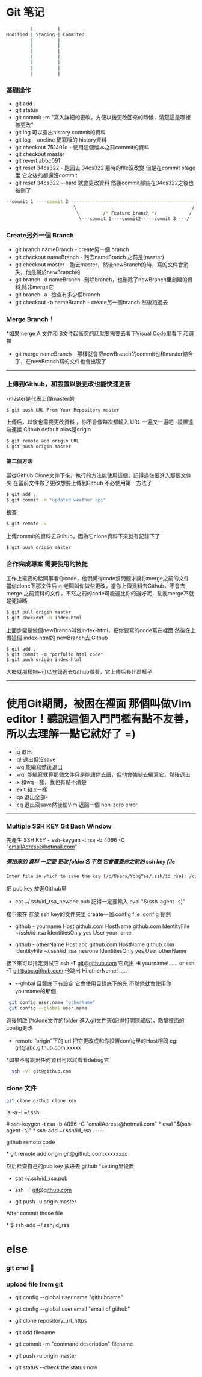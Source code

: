 # Git 笔记
``` bash
         |         |
Modified | Staging | Commited
         |         |
         |         |
         |         |
         |         |
         |         |
         |         |
         |         |
```        
### 基礎操作
* git add . 
* git status
* git commit -m "寫入詳細的更改，方便以後更改回來的時候，清楚這是哪裡被更改"
* git log 可以查出history commit的資料
* git log --oneline 簡寫版的 history資料
* git checkout 751401d - 使用這個版本之前commit的資料
* git checkout master 
* git revert abbc091
* git reset 34cs322 - 跑回去 34cs322 那時的file沒改變 但是在commit stage里 它之後的都還沒commit
* git reset 34cs322 --hard 就會更改資料 然後commit那些在34cs322之後也被刪了

``` bash 
--commit 1 ----commit 2 ---------------------------------------------------merge commit
                         \                                           /
                          \         /* Feature branch */            /
                           \---commit 1----commit2-----commit 3----/
 ```
 ### Create另外一個 Branch
 * git branch nameBranch - create另一個 branch
 * git checkout nameBranch - 跑去nameBranch 之前是(master)
 * git checkout master - 跑去master，然後newBranch的時，寫的文件會消失，他是屬於newBranch的
 * git branch -d nameBranch -刪除branch，也刪除了newBranch里創建的資料,除非merge它
 * git branch -a -檢查有多少個branch
 * git checkout -b nameBranch - create另一個branch 然後跑過去 
 
 ### Merge Branch！
 *如果merge A 文件和 B文件起衝突的話就要需要去看下Visual Code里看下 和選擇
 * git merge nameBranch - 那樣就會把newBranch的commit也和master結合了，在newBranch寫的文件也會出現了
 
 -------------------------------
 
 ### 上傳到Github，和設置以後更改也能快速更新
 -master是代表上傳master的 
 ``` bash
 $ git push URL From Your Repository master
 ```
 上傳后，以後也需要更改資料 ，你不會像每次都輸入 URL 一遍又一遍吧
 -設置遠端連接 Github default alias是origin
 ``` bash
 $ git remote add origin URL 
 $ git push origin master 
 ```
 
#### 第二個方法
當從Github Clone文件下來，執行的方法能使用這個，記得過後要進入那個文件夾
在當前文件做了更改想要上傳到Github 不必使用第一方法了
``` bash
$ git add .
$ git commit -m "updated weather api"
```
檢查
``` bash
$ git remote -v
```
上傳commit的資料去Gtihub，因為它clone資料下來就有記錄下了
``` bash
$ git push origin master
```
### 合作完成專案 需要使用的技能
工作上需要的給同事看你code，他們覺得code沒問題才讓你merge之前的文件
當你clone下那文件后 :fire:
老闆叫你做些更改，當你上傳資料去Github，不會去merge 之前資料的文件，不然之前的code可能還比你的還好呢，亂亂merge不就是死掉嗎
``` bash
$ git pull origin master
$ git checkout -b index-html
```
上面步驟是做個newBranch叫做index-html，把你要寫的code寫在裡面
然後在上傳這個 index-html的 newBranch去 Github
```
$ git add .
$ git commit -m "porfolio html code"
$ git push origin index-html
```
大概就那樣把~可以登錄進去Github看看，它上傳后長什麼樣子



-----------------------------------------

# 使用Git期間，被困在裡面 那個叫做Vim editor！聽說這個入門門檻有點不友善，所以去理解一點它就好了 =)


* :q   退出
* :q!  退出但沒save
* :wq  能編寫然後退出
* :wq! 能編寫就算那個文件只是能讓你去讀，但他會強制去編寫它，然後退出
* :x    和wq一樣，我也有點不清楚 
* :exit 和:x一樣 
* :qa   退出全部-
* :cq   退出沒save然後使Vim 返回一個 non-zero error




-----------------------------------------

                            

### Multiple SSH KEY Git Bash Window
先產生 SSH KEY - ssh-keygen -t rsa -b 4096 -C "emailAdress@hotmail.com"
##### 彈出來的 資料 一定要 更改 folder名 不然 它會覆蓋你之前的 ssh key file
``` bash
Enter file in which to save the key (/c/Users/YongYee/.ssh/id_rsa): /c/Users/YongYee/.ssh/id_rsa_newone

```
把 pub key 放進Github里
*  cat ~/.ssh/id_rsa_newone.pub
記得一定要輸入 eval "$(ssh-agent -s)"
 
接下來在 存放 ssh key的文件夾里 create一個.config file
.config 範例
* github - yourname
  Host github.com
  HostName github.com
  IdentityFile ~/ssh/id_rsa
  IdentitiesOnly yes
  User yourname

* github - otherName
  Host abc.github.com
  HostName github.com
  IdentityFile ~/.ssh/id_rsa_newone
  IdentitiesOnly yes
  User otherName
  
接下來可以指定測試它 
ssh -T git@github.com
它跳出 Hi yourname! .....
or
ssh -T git@abc.github.com
他跳出 Hi otherName! .....

* --global 目錄底下有設定 它會使用目錄底下的先 不然他就會使用你 yourname的那個
``` bash
 git config user.name "otherName"
 git config --global user.name
 ```
 過後開啟 你clone文件的folder 進入git文件夾(記得打開隱藏版)，點擊裡面的config更改
 * remote “origin”下的 url
 把它更改成和你設置config里的Host相同 
 eg: git@abc.github.com:xxxxx 
 
 

*如果不會跳出任何資料可以試看看debug它
``` bash
  ssh -vT git@github.com
```


### clone 文件
``` bash
git clone github clone key
```


<p>ls -a -l ~/.ssh</p>
#  ssh-keygen -t rsa -b 4096 -C "emailAdress@hotmail.com"
* eval "$(ssh-agent -s)"
* ssh-add ~/.ssh/id_rsa
-----
<p>github remoto code</p>
* git remote add origin git@github.com:xxxxxxxx

然后检查自己的pub key 放进去 github *setting里设置
*  cat ~/.ssh/id_rsa.pub

* ssh -T git@github.com
* git push -u origin master



<p>After commit those file</p>
*  $ ssh-add ~/.ssh/id_rsa 


# else
### git cmd :rocket:
### upload file from git
* git config --global user.name "githubname"
* git config --global user.email "email of github"
* git clone repository_url_https 
* git add filename
* git commit -m "command description" filename
* git push -u origin master

* git status --check the status now
